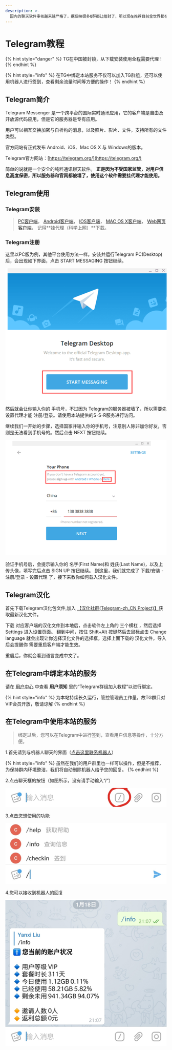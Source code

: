 ```yaml
---
description: >-
  国内的聊天软件审核越来越严格了，据反映很多Q群都让给封了，所以现在推荐目前全世界都在用的通讯软件Telegram，很多人不会使用它，而且默认也没有中文语言，所以写个简单的入门使用教程。
---
```


# Telegram教程

{% hint style="danger" %}
TG在中国被封锁，从下载安装使用全程需要代理！
{% endhint %}

{% hint style="info" %}
在TG中绑定本站服务不仅可以加入TG群组，还可以使用机器人进行签到，查看剩余流量时间等方便的操作！
{% endhint %}

## Telegram简介

Telegram Messenger 是一个跨平台的国际实时通讯应用，它的客户端是自由及开放源代码应用，但是它的服务器是专有应用。

用户可以相互交换加密与自析构的消息，以及照片、影片、文件，支持所有的文件类型。

官方网站有正式发布 Android、iOS、Mac OS X 与 Windows的版本。

Telegram官方网站：[https://telegram.org/](https://telegram.org/)

简单的说就是一个安全的纯粹通讯聊天软件。 **正是因为不受国家监管，对用户信息高度保密，所以服务器和官网都被墙了，使用这个软件需要挂代理才能使用。**

## Telegram使用

### Telegram安装

> [PC客户端](https://desktop.telegram.org/)， [Android客户端](https://play.google.com/store/apps/details?id=org.telegram.messenger)， [IOS客户端](https://itunes.apple.com/app/telegram-messenger/id686449807)， [MAC OS X客户端](https://macos.telegram.org/)， [Web网页客户端](https://telegram.org/dl/webogram)， 记得**挂代理（科学上网）**下载。

### Telegram注册

这里以PC版为例，其他平台使用方法一样。安装并运行Telegram PC\(Desktop\)后，会出现如下界面，点击 START MESSAGING 按钮继续。

![](../.gitbook/assets/telegram_register.png)

然后就会让你输入你的 手机号，不过因为 Telegram的服务器被墙了，所以需要先设置代理才能 注册/登录。请使用本站提供的S-S-R服务进行访问。

继续我们一开始的步骤，选择国家并输入你的手机号，注意别人除非加你好友，否则是无法看到手机号的。然后点击 NEXT 按钮继续。

![](../.gitbook/assets/telegram_code.png)

验证手机号后，会提示输入你的 名字\(First Name\)和 姓氏\(Last Name\)，以及上传头像，填写完后点击 SIGN UP 按钮继续。 到这里，我们就完成了 下载/安装 - 注册/登录 - 设置代理 了，接下来教你如何载入汉化文件。

## Telegram汉化

首先下载Telegram汉化包文件,加入 [【汉化社群\(Telegram-zh\_CN Project\)】](https://t.me/zh_CN)获取最新汉化文件。

下载 对应客户端的汉化文件到本地后，点击软件左上角的 三个横杠 ，然后选择 Settings 进入设置页面。 翻到中间，按住 Shift+Alt 按键然后去鼠标点击 Change language 就会出现让你选择汉化文件的选择框，选择上面下载的 汉化文件，导入后会提醒你 需要重启客户端才能生效。

重启后，你就会看到语言变成中文了。

## 在Telegram中绑定本站的服务

请在 [用户中心](https://www.tzct.xyz/user) 中查看 **用户须知** 里的“Telegram群组加入教程”以进行绑定。

{% hint style="info" %}
为本站持续长久运行，管控管理员工作量，故TG群只对VIP会员开放，敬请谅解
{% endhint %}

## 在Telegram中使用本站的服务

> 绑定过后，您可以在Telegram中进行签到，查看用户信息等操作，十分方便。

1.首先请到与机器人聊天的界面（[点击这里联系机器人](https://t.me/ccctcloud_bot)）

{% hint style="info" %}
虽然在我们的用户群里也一样可以操作，但是不推荐，为保持群内环境整洁，我们将自动删除机器人给予您的回复。
{% endhint %}

2.点击聊天框的按钮（如图所示，没有请手动输入“/”）

![](../.gitbook/assets/t-1.jpg)

3.点击您想使用的功能

![](../.gitbook/assets/t-2.jpg)

4.您可以接收到机器人的回复

![](../.gitbook/assets/t-3.jpg)


